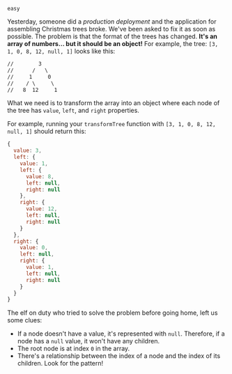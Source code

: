 `easy`

Yesterday, someone did a *production deployment* and the application for assembling Christmas trees broke. We've been asked to fix it as soon as possible.
The problem is that the format of the trees has changed. **It's an array of numbers… but it should be an object!** For example, the tree: `[3, 1, 0, 8, 12, null, 1]` looks like this:

```txt
//        3
//      /   \
//     1     0
//    / \     \
//   8  12     1
```

What we need is to transform the array into an object where each node of the tree has `value`, `left`, and `right` properties.

For example, running your `transformTree` function with `[3, 1, 0, 8, 12, null, 1]` should return this:

```Javascript
{
  value: 3,
  left: {
    value: 1,
    left: {
      value: 8,
      left: null,
      right: null
    },
    right: {
      value: 12,
      left: null,
      right: null
    }
  },
  right: {
    value: 0,
    left: null,
    right: {
      value: 1,
      left: null,
      right: null
    }
  }
}
```

The elf on duty who tried to solve the problem before going home, left us some clues:
- If a node doesn't have a value, it's represented with `null`. Therefore, if a node has a `null` value, it won't have any children.
- The root node is at index `0` in the array.
- There's a relationship between the index of a node and the index of its children. Look for the pattern!

